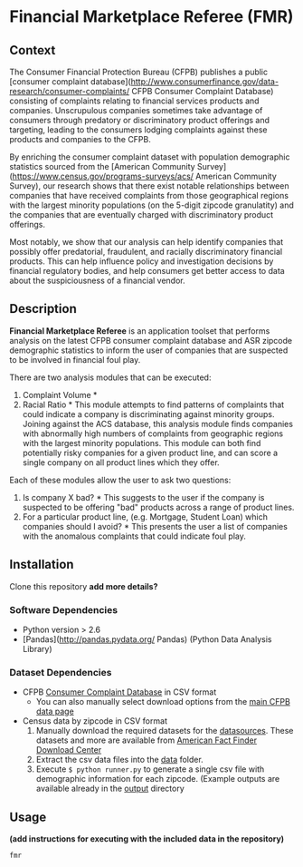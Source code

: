 # Financial Marketplace Referee (FMR)

## Context

The Consumer Financial Protection Bureau (CFPB) publishes a public [consumer complaint database](http://www.consumerfinance.gov/data-research/consumer-complaints/ CFPB Consumer Complaint Database) consisting of complaints relating to financial services products and companies. Unscrupulous companies sometimes take advantage of consumers through predatory or discriminatory product offerings and targeting, leading to the consumers lodging complaints against these products and companies to the CFPB. <p>

By enriching the consumer complaint dataset with population demographic statistics sourced from the [American Community Survey](https://www.census.gov/programs-surveys/acs/ American Community Survey), our research shows that there exist notable relationships between companies that have received complaints from those geographical regions with the largest minority populations (on the 5-digit zipcode granulatity) and the companies that are eventually charged with discriminatory product offerings. <p>

Most notably, we show that our analysis can help identify companies that possibly offer predatorial, fraudulent, and racially discriminatory financial products. This can help influence policy and investigation decisions by financial regulatory bodies, and help consumers get better access to data about the suspiciousness of a financial vendor.<p>

## Description

**__Financial Marketplace Referee__** is an application toolset that performs analysis on the latest CFPB consumer complaint database and ASR zipcode demographic statistics to inform the user of companies that are suspected to be involved in financial foul play.

There are two analysis modules that can be executed:
  1. Complaint Volume
    * 
  2. Racial Ratio
    * This module attempts to find patterns of complaints that could indicate a company is discriminating against minority groups. Joining against the ACS database, this analysis module finds companies with abnormally high numbers of complaints from geographic regions with the largest minority populations. This module can both find potentially risky companies for a given product line, and can score a single company on all product lines which they offer.

Each of these modules allow the user to ask two questions:
  1. Is company X bad?
    * This suggests to the user if the company is suspected to be offering "bad" products across a range of product lines.
  2. For a particular product line, (e.g. Mortgage, Student Loan) which companies should I avoid?
    * This presents the user a list of companies with the anomalous complaints that could indicate foul play.

## Installation

Clone this repository **add more details?**

### Software Dependencies
* Python version > 2.6
* [Pandas](http://pandas.pydata.org/ Pandas) (Python Data Analysis Library)

### Dataset Dependencies
* CFPB [Consumer Complaint Database](https://data.consumerfinance.gov/views/s6ew-h6mp/rows.csv) in CSV format
     * You can also manually select download options from the [main CFPB data page](http://www.consumerfinance.gov/data-research/consumer-complaints/#download-the-data)
* Census data by zipcode in CSV format
    1. Manually download the required datasets for the [datasources](zipcodes/datasources.py). These datasets and more are available from [American Fact Finder Download Center](http://factfinder.census.gov/faces/nav/jsf/pages/download_center.xhtml)
    2. Extract the csv data files into the [data](zipcodes/data) folder.
    3. Execute `$ python runner.py` to generate a single csv file with demographic information for each zipcode. (Example outputs are available already in the [output](zipcodes/output) directory

## Usage
**(add instructions for executing with the included data in the repository)**
```bash
fmr
```
